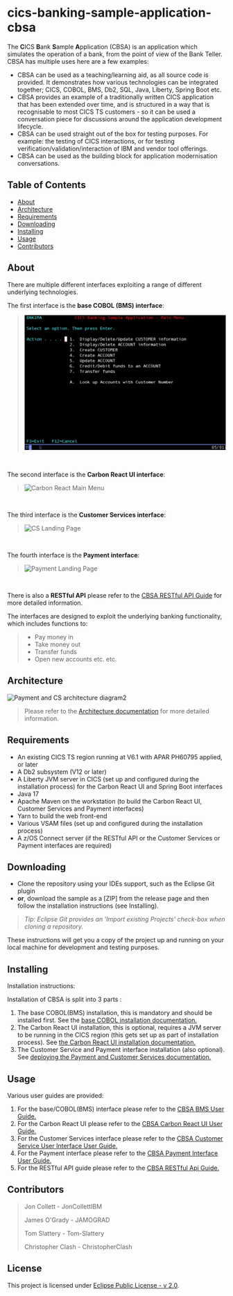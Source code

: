 # cics-banking-sample-application-cbsa
The **C**ICS **B**ank **S**ample **A**pplication (CBSA) is an application which simulates the operation of a bank, from the point of view of the Bank Teller. CBSA has multiple uses
here are a few examples:
  - CBSA can be used as a teaching/learning aid, as all source code is provided. It demonstrates how various technologies can be integrated together; CICS, COBOL, BMS, Db2, SQL, Java, Liberty, Spring Boot etc.
  - CBSA provides an example of a traditionally written CICS application that has been extended over time, and is structured in a way that is recognisable to most CICS TS customers - so
    it can be used a conversation piece for discussions around the application development lifecycle.
  - CBSA can be used straight out of the box for testing purposes. For example: the testing of CICS interactions, or for testing verification/validation/interaction of IBM and vendor tool offerings.
  - CBSA can be used as the building block for application modernisation conversations.


## Table of Contents

- [About](#about)
- [Architecture](#architecture)
- [Requirements](#requirements)
- [Downloading](#downloading)
- [Installing](#installing)
- [Usage](#usage)
- [Contributors](#contributors)

## About
There are multiple different interfaces exploiting a range of different underlying technologies.

The first interface is the **base COBOL (BMS) interface**:
>![Main Menu](./doc/images/Architecture/Baseinstall_CBSA_MAIN_MENU.jpg)
</br>

The second interface is the **Carbon React UI interface**:
> ![Carbon React Main Menu](./doc/images/Architecture/CarbonReactUI_MainMenu.png)
</br>

The third interface is the **Customer Services interface**:
> ![CS Landing Page](./doc/images/Architecture/Landing_Page_Small.jpg)
</br>

The fourth interface is the **Payment interface**:
> ![Payment Landing Page](./doc/images/Architecture/Payment_Landing_page_small.jpg)
</br>

There is also a **RESTful API** please refer to the [CBSA RESTful API Guide](https://github.com/cicsdev/cics-banking-sample-application-cbsa/tree/main/etc/usage/springBoot/doc/CBSA_Restful_API_guide.md) for more detailed information.
</br>

The interfaces are designed to exploit the underlying banking functionality, which includes functions to:
> - Pay money in
> - Take money out
> - Transfer funds
> - Open new accounts etc. etc.

## Architecture
![Payment and CS architecture diagram2](./doc/images/Architecture/Payment_and_Customer_Services_UI_CBSA_architecture_diagram2.jpg)

> Please refer to the [Architecture documentation](https://github.com/cicsdev/cics-banking-sample-application-cbsa/tree/main/doc/CBSA_Architecture_guide.md) for more detailed information.

## Requirements
- An existing CICS TS region running at V6.1 with APAR PH60795 applied, or later
- A Db2 subsystem (V12 or later)
- A Liberty JVM server in CICS (set up and configured during the installation process) for the Carbon React UI and Spring Boot interfaces
- Java 17
- Apache Maven on the workstation (to build the Carbon React UI, Customer Services and Payment interfaces)
- Yarn to build the web front-end
- Various VSAM files (set up and configured during the installation process)
- A z/OS Connect server (if the RESTful API or the Customer Services or Payment interfaces are required)



## Downloading
- Clone the repository using your IDEs support, such as the Eclipse Git plugin
- **or**, download the sample as a [ZIP] from the release page and then follow the installation instructions (see Installing).

>*Tip: Eclipse Git provides an 'Import existing Projects' check-box when cloning a repository.*

These instructions will get you a copy of the project up and running on your local machine for development and testing purposes.

## Installing
Installation instructions:
</br>

Installation of CBSA is split into 3 parts :
  1. The base COBOL(BMS) installation, this is mandatory and should be installed first. See the [base COBOL installation documentation.](https://github.com/cicsdev/cics-banking-sample-application-cbsa/tree/main/etc/install/base/doc/README.md)
  2. The Carbon React UI installation, this is optional, requires a JVM server to be running in the CICS region (this gets set up as part of installation process). See [the Carbon React UI installation documentation.](https://github.com/cicsdev/cics-banking-sample-application-cbsa/tree/main/etc/install/libertyUI/doc/CBSA_Liberty_UI_installation_deployment_guide.md)
  3. The Customer Service and Payment interface installation (also optional). See [deploying the Payment and Customer Services documentation.](https://github.com/cicsdev/cics-banking-sample-application-cbsa/tree/main/etc/install/springBootUI/doc/CBSA_Deploying_the_Payment_Customer_Services_Springboot_apps.md)

## Usage
Various user guides are provided:

  1. For the base/COBOL(BMS) interface please refer to the [CBSA BMS User Guide.](https://github.com/cicsdev/cics-banking-sample-application-cbsa/tree/main/etc/usage/base/doc/CBSA_BMS_User_Guide.md)
  2. For the Carbon React UI please refer to the [CBSA Carbon React UI User Guide.](https://github.com/cicsdev/cics-banking-sample-application-cbsa/tree/main/etc/usage/libertyUI/doc/CBSA_Liberty_UI_User_Guide.md)
  3. For the Customer Services interface please refer to the [CBSA Customer Service User Interface User Guide.](https://github.com/cicsdev/cics-banking-sample-application-cbsa/tree/main/etc/usage/springBoot/doc/CBSA_Customer_Services_Interface_User_Guide.md)
  4. For the Payment interface please refer to the [CBSA Payment Interface User Guide.](https://github.com/cicsdev/cics-banking-sample-application-cbsa/tree/main/etc/usage/springBoot/doc/CBSA_Payment_Interface_User_Guide.md)
  5. For the RESTful API guide please refer to the [CBSA RESTful Api Guide.](https://github.com/cicsdev/cics-banking-sample-application-cbsa/tree/main/etc/usage/springBoot/doc/CBSA_Restful_API_guide.md)


## Contributors
 > Jon Collett - JonCollettIBM
 >
 > James O'Grady - JAMOGRAD
 >
 > Tom Slattery - Tom-Slattery
 >
 > Christopher Clash - ChristopherClash

## License
This project is licensed under [Eclipse Public License - v 2.0](LICENSE).
